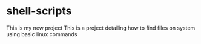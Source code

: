 # shell-scripts
This is my new project
This is a project detailing how to find files on system using basic linux commands
